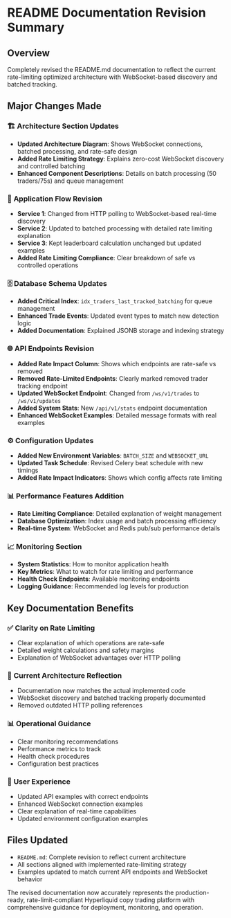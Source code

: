 # README Documentation Revision Summary

## Overview

Completely revised the README.md documentation to reflect the current rate-limiting optimized architecture with WebSocket-based discovery and batched tracking.

## Major Changes Made

### 🏗️ **Architecture Section Updates**

- **Updated Architecture Diagram**: Shows WebSocket connections, batched processing, and rate-safe design
- **Added Rate Limiting Strategy**: Explains zero-cost WebSocket discovery and controlled batching
- **Enhanced Component Descriptions**: Details on batch processing (50 traders/75s) and queue management

### 🔄 **Application Flow Revision**

- **Service 1**: Changed from HTTP polling to WebSocket-based real-time discovery
- **Service 2**: Updated to batched processing with detailed rate limiting explanation
- **Service 3**: Kept leaderboard calculation unchanged but updated examples
- **Added Rate Limiting Compliance**: Clear breakdown of safe vs controlled operations

### 🗄️ **Database Schema Updates**

- **Added Critical Index**: `idx_traders_last_tracked_batching` for queue management
- **Enhanced Trade Events**: Updated event types to match new detection logic
- **Added Documentation**: Explained JSONB storage and indexing strategy

### 🌐 **API Endpoints Revision**

- **Added Rate Impact Column**: Shows which endpoints are rate-safe vs removed
- **Removed Rate-Limited Endpoints**: Clearly marked removed trader tracking endpoint
- **Updated WebSocket Endpoint**: Changed from `/ws/v1/trades` to `/ws/v1/updates`
- **Added System Stats**: New `/api/v1/stats` endpoint documentation
- **Enhanced WebSocket Examples**: Detailed message formats with real examples

### ⚙️ **Configuration Updates**

- **Added New Environment Variables**: `BATCH_SIZE` and `WEBSOCKET_URL`
- **Updated Task Schedule**: Revised Celery beat schedule with new timings
- **Added Rate Impact Indicators**: Shows which config affects rate limiting

### 📊 **Performance Features Addition**

- **Rate Limiting Compliance**: Detailed explanation of weight management
- **Database Optimization**: Index usage and batch processing efficiency
- **Real-time System**: WebSocket and Redis pub/sub performance details

### 📈 **Monitoring Section**

- **System Statistics**: How to monitor application health
- **Key Metrics**: What to watch for rate limiting and performance
- **Health Check Endpoints**: Available monitoring endpoints
- **Logging Guidance**: Recommended log levels for production

## Key Documentation Benefits

### ✅ **Clarity on Rate Limiting**

- Clear explanation of which operations are rate-safe
- Detailed weight calculations and safety margins
- Explanation of WebSocket advantages over HTTP polling

### 🔄 **Current Architecture Reflection**

- Documentation now matches the actual implemented code
- WebSocket discovery and batched tracking properly documented
- Removed outdated HTTP polling references

### 📊 **Operational Guidance**

- Clear monitoring recommendations
- Performance metrics to track
- Health check procedures
- Configuration best practices

### 🎯 **User Experience**

- Updated API examples with correct endpoints
- Enhanced WebSocket connection examples
- Clear explanation of real-time capabilities
- Updated environment configuration examples

## Files Updated

- `README.md`: Complete revision to reflect current architecture
- All sections aligned with implemented rate-limiting strategy
- Examples updated to match current API endpoints and WebSocket behavior

The revised documentation now accurately represents the production-ready, rate-limit-compliant Hyperliquid copy trading platform with comprehensive guidance for deployment, monitoring, and operation.
